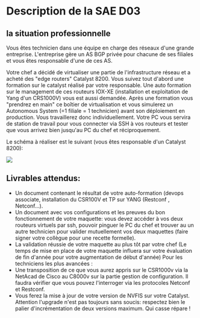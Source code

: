 # Description de la SAE D03

## la situation professionnelle

Vous êtes technicien dans une équipe en charge des réseaux d'une grande entreprise.
L'entreprise gère un AS BGP privée pour chacune de ses filiales et vous êtes responsable d'une de ces AS.


Votre chef a décidé de virtualiser une partie de l'infrastructure réseau et a acheté des "edge routers" Catalyst 8200.
Vous suivez tout d'abord une formation sur le catalyst réalisé par votre responsable.
Une auto formation sur le management de ces routeurs IOX-XE (installation et exploitation de Yang d'un CRS1000V) vous est aussi demandée.
Après une formation vous "prendrez en main" ce boîtier de virtualisation et vous simulerez un Autonomous System (=1 filiale = 1 technicien) avant son déploiement en production.
Vous travaillerez donc individuellement.
Votre PC vous servira de station de travail pour vous connecter via SSH  à vos routeurs et tester que vous arrivez bien jusqu'au PC du chef et réciproquement.

Le schéma à réaliser est le suivant (vous êtes responsable d'un Catalyst 8200):


![](drawio_assets/sch%C3%A9ma1-sae.png)

## Livrables attendus:

- Un document contenant le résultat de votre auto-formation (devops associate, installation du CSR100V et  TP sur YANG (Restconf , Netconf...). 
- Un document avec vos configurations et les preuves du bon fonctionnement de votre maquette: vous devez accéder à vos deux routeurs virtuels par ssh, pouvoir pinguer le PC du chef  et trouver au un autre technicien pour valider mutuellement vos deux maquettes (faire signer votre collègue pour une recette formelle).
- La validation réussie de votre maquette au plus tôt par votre chef (Le temps de mise en place de votre maquette influera sur votre évaluation de fin d'année pour votre augmentation de début d'année)
Pour les techniciens les plus avancées :
- Une transposition de ce que vous aurez appris sur le CSR1000v via la NetAcad de Cisco au C8000v sur la partie gestion de configuration. Il faudra vérifier que vous pouvez l'interroger via les protocoles Netconf et Restconf.
- Vous ferez la mise à jour de votre version de NVFIS sur votre Catalyst. Attention l'upgrade n'est pas toujours sans soucis: respectez bien le palier d'incrémentation de deux versions maximum.
  Qui casse répare !
  

  

  
  


